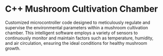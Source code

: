 # C++ Mushroom Cultivation Chamber

Customized microcontroller code designed to meticulously regulate and supervise the environmental parameters within a mushroom cultivation chamber. This intelligent software employs a variety of sensors to continuously monitor and maintain factors such as temperature, humidity, and air circulation, ensuring the ideal conditions for healthy mushroom growth.
